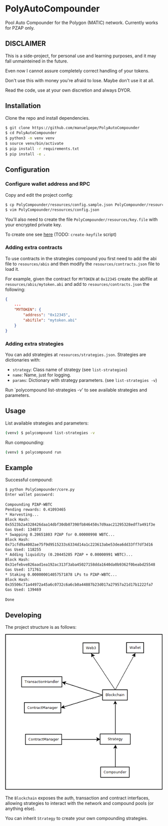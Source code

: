 # PolyAutoCompounder

Pool Auto Compounder for the Polygon (MATIC) network.
Currently works for PZAP only.

## DISCLAIMER

This is a side-project, for personal use and learning purposes, and it may fall unmainteined in the future.

Even now I cannot assure completely correct handling of your tokens.

Don't use this with money you're afraid to lose. Maybe don't use it at all.

Read the code, use at your own discretion and always DYOR.

## Installation

Clone the repo and install dependencies.

```bash
$ git clone https://github.com/manuelpepe/PolyAutoCompounder
$ cd PolyAutoCompounder
$ python3 -m venv venv
$ source venv/bin/activate
$ pip install -r requirements.txt
$ pip install -e .
```

## Configuration

### Configure wallet address and RPC 

Copy and edit the project config:

```bash
$ cp PolyCompounder/resources/config.sample.json PolyCompounder/resources/config.json
$ vim PolyCompounder/resources/config.json
```

You'll also need to create the file `PolyCompounder/resources/key.file` with your encrypted private key.

To create one see [here](https://web3py.readthedocs.io/en/stable/troubleshooting.html#how-do-i-use-my-metamask-accounts-from-web3-py) (TODO: `create-keyfile` script)

### Adding extra contracts

To use contracts in the strategies compound you first need to add the abi file to `resources/abis` and then
modify the `resources/contracts.json` file to load it.

For example, given the contract for `MYTOKEN` at `0x12345` create the abifile at `resources/abis/mytoken.abi` and add
to `resources/contracts.json` the following:

```json
{
    ...
    "MYTOKEN": {
        "address": "0x12345",
        "abifile": "mytoken.abi"
    }
}
```

### Adding extra strategies

You can add strategies at `resources/strategies.json`.
Strategies are dictionaries with:

* `strategy`: Class name of strategy (see `list-strategies`)
* `name`: Name, just for logging.
* `params`: Dictionary with strategy parameters. (see `list-strategies -v`)

Run `polycompound list-strategies -v' to see available strategies and parameters.


## Usage

List available strategies and parameters:
```bash
(venv) $ polycompound list-strategies -v
```

Run compounding:
```bash
(venv) $ polycompound run
```


## Example

Successful compound: 

```
$ python PolyCompounder/core.py 
Enter wallet password: 

Compounding PZAP-WBTC
Pending rewards: 0.41093465
* Harvesting...
Block Hash: 0x5523b2a4328426daa14dbf30db07398fb846450s7d9aac21295328edf7a491f3e
Gas Used: 134873
* Swapping 0.20651803 PZAP for 0.00000998 WBTC...
Block Hash: 0x71cfd9a4002ae75f9d9515233s6334d14a1c223613abe53dea6dd33ff7df3d16
Gas Used: 118255
* Adding liquidity (0.20445285 PZAP + 0.00000991 WBTC)...
Block Hash: 0x31efebve826aad1ea192ac313f3aba45027158dda1640da0b9362f0beabd25548
Gas Used: 171761
* Staking 0.000000014057571878 LPs to PZAP-WBTC...
Block Hash: 0x35506c71a44972a45a6c0732c6a6cb0a44887b23d017a27957a21d17b1222fa7
Gas Used: 139469

Done
```

## Developing

The project structure is as follows:

![PolyCompounder entities structure](docs/Entities.png)

The `Blockchain` exposes the auth, transaction and contract interfaces, allowing strategies to interact with the
network and compound pools (or anything else).

You can inherit `Strategy` to create your own compounding strategies.
